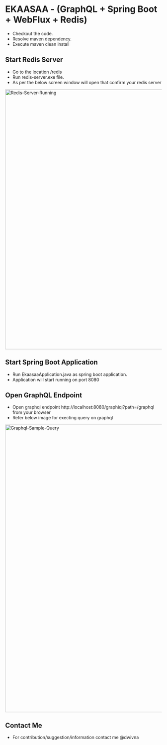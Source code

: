 # EKAASAA - (GraphQL + Spring Boot + WebFlux + Redis)

- Checkout the code.
- Resolve maven dependency.
- Execute maven clean install 

## Start Redis Server

- Go to the location /redis
- Run redis-server.exe file.
- As per the below screen window will open that confirm your redis server 

<img width="835" alt="Redis-Server-Running" src="https://github.com/dwivna/ekaasaa/assets/22236663/af45db82-3eae-4092-b7d7-bac598904432">

## Start Spring Boot Application

- Run EkaasaaApplication.java as spring boot application.
- Application will start running on port 8080

## Open GraphQL Endpoint

- Open graphql endpoint http://localhost:8080/graphiql?path=/graphql from your browser
- Refer below image for execting query on graphql

<img width="924" alt="Graphql-Sample-Query" src="https://github.com/dwivna/ekaasaa/assets/22236663/fa0d8aa3-9550-400a-bcf1-d3ab002fed7b">

## Contact Me

- For contribution/suggestion/information contact me @dwivna
